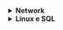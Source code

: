 <details>	
 
 <summary><b> Network </b> </b></summary> 
 
Redes
--------

Modulo 3:

Com o avanço da tecnologia, a segurança cibernética fica cada vez mais evidente, com isso a CIA (**tríade Confiança, integridade e disponibilidade) é um modelo de segurança , com a cia e a instalação de frameworks diminuímos ricos e vulnerabilidades** 

Network

Os CSPs oferecem três categorias principais de serviços:

- **Software como serviço (SaaS)** refere-se a conjuntos de software operados pelo CSP que uma empresa pode usar remotamente sem hospedar o software.
- **Infraestrutura como serviço** **(IaaS)** refere-se ao uso de componentes de computador virtuais oferecidos pelo CSP. Eles incluem contenções virtuais e armazenamento que são configurados remotamente por meio da API ou do console da Web do CSP. Os serviços de computação e armazenamento em nuvem podem ser usados para operar aplicativos existentes e outras cargas de trabalho de tecnologia sem modificações significativas. Os aplicativos existentes podem ser modificados para aproveitar os recursos de disponibilidade, desempenho e segurança que são exclusivos dos serviços do provedor de nuvem.
- **Plataforma como serviço (PaaS)** refere-se a ferramentas que os desenvolvedores de aplicativos podem usar para projetar aplicativos personalizados para sua empresa. Os aplicativos personalizados são projetados e acessados na Nuvem e usados para as necessidades comerciais específicas de uma empresa.



## O modelo TCP/IP

O **modelo TCP/IP** é uma estrutura usada para visualizar como os dados são organizados e transmitidos em uma rede. Esse modelo ajuda os engenheiros de rede e os analistas de segurança de rede a conceituar os processos na rede e a comunicar onde ocorrem interrupções ou ameaças à segurança.

O modelo TCP/IP tem quatro camadas: a camada de acesso à rede, a camada de Internet, a camada de transporte e a camada do aplicativo. Ao solucionar problemas na rede, os profissionais de segurança podem analisar quais camadas foram afetadas por um ataque com base nos processos envolvidos em um incidente.

![image](https://github.com/user-attachments/assets/6538a772-675c-4a1c-8ce4-01a6464fd11f)



Camada de acesso à rede: a famosa camada de enlace de dados,  é a camada que faz a criação de pacotes de dados e sua transição para a rede.

O protocolo de resolução de endereço (ARP) faz parte dessa camada.

A camada de rede é responsável por receber os pacotes de dados e passar 

![image.png](https://i.imgur.com/7TF8Mhl.png)


## Camada 7: camada do aplicativo

A camada do aplicativo inclui os processos que envolvem diretamente o usuário comum. Essa camada inclui todos os protocolos de rede que os aplicativos de software usam para conectar um usuário à Internet. Essa característica é a que identifica a camada do aplicativo: a conexão do usuário à Internet por meio de aplicativos e solicitações.

Um exemplo de um tipo de comunicação que ocorre na camada do aplicativo é o uso de um navegador da Web. O navegador da Internet usa HTTP ou HTTPS para enviar e receber informações do servidor do site. O aplicativo de e-mail usa o protocolo de transferência de correio simples (SMTP) para enviar e receber informações de e-mail. Além disso, os navegadores da Web usam o protocolo DNS (sistema de nomes de domínio) para traduzir os nomes de domínio do site em endereços IP que identificam o servidor da Web que hospeda as informações do site.

## Camada 6: camada de apresentação

As funções da camada de apresentação envolvem a tradução de dados e a criptografia para a rede. Essa camada adiciona e substitui dados por formatos que podem ser compreendidos pelos aplicativos (camada 7) nos sistemas de envio e recebimento. Os formatos na extremidade do usuário podem ser diferentes daqueles do sistema receptor. Os processamentos na camada de apresentação exigem o uso de um formato padronizado.

Algumas funções de formatação que ocorrem na camada 6 incluem criptografia, compactação e confirmação de que o conjunto de códigos de caracteres pode ser interpretado no sistema receptor. Um exemplo de criptografia que ocorre nessa camada é o SSL, que criptografa os dados entre os servidores da Web e os navegadores como parte de sites com HTTPS.

## Camada 5: camada de sessão

Uma sessão descreve quando uma conexão é estabelecida entre dois dispositivos. Uma sessão aberta permite que os dispositivos se comuniquem entre si. Os protocolos da camada de sessão mantêm a sessão aberta enquanto os dados estão sendo transferidos e encerram a sessão quando a transmissão é concluída.

A camada de sessão também é responsável por atividades como autenticação, reconexão e definição de pontos de verificação durante uma transferência de dados. Se uma sessão for interrompida, os pontos de verificação garantem que a transmissão seja retomada no último ponto de verificação da sessão quando a conexão for retomada. As sessões incluem uma solicitação e uma resposta entre aplicativos. As funções na camada de sessão respondem a solicitações de serviço de processos na camada de apresentação (camada 6) e enviam solicitações de serviços para a camada de transporte (camada 4).

## Camada 4: camada de transporte

A camada de transporte é responsável pela entrega de dados entre dispositivos. Essa camada também lida com a velocidade da transferência de dados, com o Fluxo da transferência e com a divisão dos dados em segmentos menores para facilitar o transporte. Segmentação é o processo de dividir uma grande transmissão de dados em partes menores que podem ser processadas pelo sistema receptor. Esses segmentos precisam ser remontados em seu destino para que possam ser processados na camada de sessão (camada 5). A velocidade e a taxa da transmissão também precisam corresponder à velocidade da conexão do sistema de destino. O TCP e o UDP são protocolos da camada de transporte.

## Camada 3: camada de rede

A camada de rede supervisiona o recebimento dos frames da camada de enlace de dados (camada 2) e os entrega ao destino pretendido. O destino pretendido pode ser encontrado com base no endereço que reside no frame dos pacotes de dados. Os pacotes de dados permitem a comunicação entre duas redes de computadores. Esses pacotes incluem endereços IP que informam aos roteadores para onde devem ser enviados. Eles são roteados da rede de envio para a rede de recebimento.

## Camada 2: camada de enlace de dados

A camada de enlace de dados organiza o envio e o recebimento de pacotes de dados em uma única rede. A camada de enlace de dados abriga as trocas de rede locais e as placas de interface de rede (NIC) nos dispositivos locais.

Protocolos como o protocolo de controle de rede (NCP), o controle de link de dados de alto nível (HDLC) e o protocolo de controle de link de dados síncrono (SDLC) são usados na camada de enlace de dados.

## Camada 1: camada física

AS como o nome sugere, a camada física corresponde ao hardware físico envolvido na transmissão da rede. Hubs, modems a cabo e os cabos e a fiação que os conectam são considerados parte da camada física. Para trafegar por um cabo Ethernet ou coaxial, um pacote de dados precisa ser traduzido em um fluxo de 0s e 1s. O fluxo de 0s e 1s é enviado através da fiação e dos cabos físicos, recebido e, em seguida, passado para níveis mais altos do modelo OSI.

![image](https://github.com/user-attachments/assets/991680e5-abbf-4f2e-ade9-b86fe454581c)


### **Wi-Fi Protected Access**

O Wi-Fi Protected Access (WPA) foi desenvolvido em 2003 para aprimorar o WEP, resolver os problemas de segurança que ele apresentava e substituí-lo. O WPA sempre foi planejado para ser uma medida de transição, de modo que a compatibilidade com versões anteriores pudesse ser estabelecida com hardware mais antigo.

As falhas do WEP estavam no próprio protocolo e em como a criptografia era usada. O WPA abordou esse ponto fraco usando um protocolo chamado TKIP (Temporal Key Integrity Protocol). O algoritmo de criptografia WPA usa chaves secretas maiores que as do WEP, o que torna mais difícil adivinhar a chave por tentativa e erro.

O WPA também inclui uma verificação de integridade da mensagem que inclui uma tag de autenticação de mensagem em cada transmissão. Se um agente mal-intencionado tentar alterar a transmissão de alguma forma ou reenviá-la em outro momento, a verificação de integridade da mensagem do WPA identificará o ataque e rejeitará a transmissão.

Apesar dos aprimoramentos de segurança do WPA, ele ainda tem vulnerabilidades. Agentes mal-intencionados podem usar um ataque de reinstalação de chave (ou ataque KRACK) para descriptografar transmissões usando o WPA. Os atacantes podem se inserir no processamento do handshake de autenticação do WPA e inserir uma nova chave de criptografia em vez da chave dinâmica atribuída pelo WPA. Se eles definirem a nova chave com todos os zeros, é como se a transmissão não fosse criptografada.

Devido a essa vulnerabilidade significativa, o WPA foi substituído por uma versão atualizada do protocolo chamada WPA2.

### **WPA2 E WPA3**

### **WPA2**

A segunda versão do Wi-Fi Protected Access, conhecida como WPA2, foi lançada em 2004. O WPA2 aprimora o WPA usando o Padrão de Criptografia Avançada (AES). O WPA2 também aprimora o uso do TKIP pelo WPA. O WPA2 usa o protocolo CCMP (Counter Mode Cifra de bloco encadeada para autenticação de mensagens), que fornece encapsulamento e garante a autenticação e a integridade das mensagens. Devido à força do WPA2, ele é considerado o padrão de segurança para todas as transmissões Wi-Fi atuais. O WPA2, como seu antecessor, é vulnerável a ataques KRACK. Isso levou ao desenvolvimento do WPA3 em 2018.

### **Personalização**

O modo pessoal do WPA2 é mais adequado para redes de computadores domésticas por vários motivos. É fácil de implementar e a configuração inicial leva menos tempo para a versão pessoal do que para a versão corporativa. A frase secreta global da versão pessoal do WPA2 precisa ser aplicada a cada computador e ponto de acesso (PA) em uma rede. Isso a torna ideal para redes de computadores domésticas, mas impossível de gerenciar em organizações.

### **Empresarial**

O modo WPA2 Enterprise funciona melhor para aplicativos comerciais. Ele fornece a segurança necessária para redes sem fio em ambientes comerciais. A configuração inicial é mais complicada que a do modo pessoal WPA2, mas o modo enterprise oferece controle individualizado e centralizado sobre o acesso Wi-Fi a uma rede de computadores. Isso significa que os administradores de rede podem conceder ou remover o acesso de usuários a uma rede a qualquer momento. Os usuários nunca têm acesso às chaves de criptografia, o que impede que possíveis atacantes recuperem as chaves de rede de computadores individuais.

### **WPA3**

O WPA3 é um protocolo Wi-Fi seguro e está crescendo em uso à medida que mais dispositivos compatíveis com o WPA3 são lançados. Estas são as principais diferenças entre o WPA2 e o WPA3:

- O WPA3 aborda a vulnerabilidade do handshake de autenticação para ataques KRACK, que é apresentada no WPA2.
- O WPA3 usa Simultaneous Authentication of Equals (SAE), um acordo de compartilhamento de chave de cifra autenticado por senha. Isso impede que os atacantes baixem os dados das conexões de rede sem fio para seus sistemas e tentem decodificá-los.
- O WPA3 aumentou a criptografia para tornar as senhas mais seguras, usando criptografia de 128 bits, com o modo WPA3-Enterprise oferecendo criptografia opcional de 192 bits.

## Acesso remoto e VPNs site a site

Os usuários individuais usam VPNs de acesso remoto para estabelecer uma conexão entre um dispositivo pessoal e um servidor VPN. As VPNs de acesso remoto criptografam os dados enviados ou recebidos por meio de um dispositivo pessoal. A conexão entre o usuário e a VPN de acesso remoto é estabelecida pela Internet.

As empresas usam VPNs site a site principalmente para estender sua rede a outras redes e locais. Isso é particularmente útil para organizações que têm muitos escritórios em todo o mundo. O IPsec é comumente usado em VPNs site a site para criar um túnel criptografado entre a rede principal e a rede remota. Uma desvantagem das VPNs site a site é a complexidade de configuração e gerenciamento em comparação com as VPNs remotas.

## VPN WireGuard vs. VPN IPsec

O WireGuard e o IPSec são dois protocolos de VPN diferentes usados para criptografar o tráfego em um túnel de rede seguro. A maioria dos provedores de VPN oferece uma variedade de opções de protocolos de VPN, como WireGuard ou IPsec. Em última análise, a escolha entre IPSec e WireGuard depende de muitos fatores, incluindo velocidades de conexão, Compatibilidade com a Infraestrutura de rede existente e necessidades comerciais ou individuais.

### VPN WireGuard

O WireGuard é um protocolo VPN de alta velocidade, com criptografia avançada, para proteger os usuários quando estiverem acessando a Internet. Ele foi projetado para ser simples de configurar e manter. O WireGuard pode ser usado tanto para conexão site a site quanto para conexões cliente-servidor. O WireGuard é relativamente mais novo que o IPsec e é usado por muitas pessoas devido ao fato de que sua velocidade de download é aprimorada pelo uso de menos linhas de código. O WireGuard também é um código aberto, o que facilita a implantação e a depuração pelos usuários. Esse protocolo é útil para processos que exigem velocidades de download mais rápidas, como streaming de conteúdo de vídeo ou download de arquivos grandes.

### VPN IPSec

O IPSec é outro protocolo de VPN que pode ser usado para configurar VPNs. A maioria dos provedores de VPN usa o IPSec para criptografar e autenticar pacotes de dados a fim de estabelecer conexões seguras e criptografadas. Como o IPSec é um dos primeiros protocolos de VPN, muitos sistemas operacionais suportam o IPSec dos provedores de VPN.

Embora o IPSec e o WireGuard sejam ambos protocolos VPN, o IPSec é mais antigo e mais complexo que o WireGuard. Alguns clientes podem preferir o IPSec devido ao seu histórico de uso mais longo, testes de segurança extensivos e adoção generalizada. Entretanto, outros podem preferir o WireGuard devido ao seu potencial de melhor desempenho e configuração mais simples.

### DoS (Denial of service attack)

Um ataque DoS é uma enxurrada de informações no server que derruba o servidor.

### DDoS (Distributed denial of service attack)

é um ataque DoS em conjunto com DIVERSOS COMPUTADORES OU SERVIDORES em lugares distintos. 

Pode ser um pacote de informações complexas que deixam os roteadores demorando pra processar a quantidades de dados.

alguns exemplos de ataques DoS:

- **SYN attack (synchronize flood attack**: um ataque com uma inundação de pacotes syn… eles utilizam as politicas de handshack do modelo TCP protocol que manda uma quantidade absurda de syn para o serv pegar, encaminhar pro computador, voltar pro serv e autentificar no seu pc, como é um movimento muito complexo utilizam para derrubarem servidores ou sobrecarregar.

- ICMP flood attack : o ICMP é o protocolo de envio de mensagens, caso você mande uma mensagem e a mensagem vir errada… existe um erro de comunicação com o serv. (ou problemas de cripto como vi no curso)
    
    O DoS utilizando ICMP funciona funciona quase da mesma forma do SYN, ele envia varias mensagens repetidas vezes em questões de segundos, fazendo com que a banda larga comece a só controlar essa sequencia de mensagens. 
    
    Ambas os ataques são sobre grandes números de solicitações e sobrecarregam o server.
    
- Ping of death: ao contrario dos outros casos, utilizando um ping maior que o server consegue aguentar, no caso o ICMP, pingando o server com um tamanho maiores que 64 KB. e sobrecarregando o servidor.

## **tcpdump**

**o tcpdump** é um analisador de protocolo de rede de linha de comando. Ele é popular, leve - o que significa que usa pouca memória e tem baixo uso da memória - e usa a biblioteca libpcap de código aberto. O tcpdump é baseado em texto, o que significa que todos os comandos do tcpdump são executados no terminal. Ele também pode ser instalado em outros sistemas operacionais baseados em Unix, como o macOS®. Ele vem pré-instalado em muitas distribuições Linux.

o tcpdump fornece uma breve análise de pacotes e converte as principais informações sobre o Tráfego de rede em formatos facilmente lidos por humanos. Ele imprime informações sobre cada pacote diretamente em seu terminal. O tcpdump também exibe o endereço IP de origem, os endereços IP de destino e os números de porta que estão sendo usados nas comunicações.

## Interpretação da saída

o tcpdump imprime a saída do comando como interceptação de pacotes na linha de comando e, opcionalmente, em um arquivo de log, depois que um comando é executado. A saída de uma captura de pacote contém muitas informações importantes sobre o Tráfego de rede.


Algumas informações que você recebe de uma captura de pacote incluem:

- **Timestamp**: A saída começa com o registro de data e hora, formatado como horas, minutos, segundos e frações de segundo.
- **Source IP:** a origem do pacote é fornecida por seu endereço IP de origem.
- **Source port**: Esse número de porta é o local de origem do pacote.
- **Destination IP**: o endereço IP de destino é o local para onde o pacote está sendo transmitido.
- **Destination port**: Esse número de porta é o local para onde o pacote está sendo transmitido.

## Usos comuns

o tcpdump e outros analisadores de protocolo de rede são comumente usados para capturar e visualizar comunicações de rede e para coletar estatísticas sobre a rede, como na solução de problemas de desempenho da rede. Eles também podem ser usados para:

- Estabelecer uma Linha de Base para padrões de tráfego de rede e Métricas de utilização de rede.
- Detectar e identificar tráfego malicioso
- Criar alertas personalizados para enviar as notificações certas quando surgirem problemas de rede ou ameaças à segurança.
- Localizar mensagens instantâneas (IM), tráfego ou pontos de acesso sem fio não autorizados.

No entanto, os atacantes também podem usar os analisadores de protocolo de rede de forma maliciosa para obter informações sobre uma rede específica. Por exemplo, os atacantes podem capturar pacotes de dados que contenham informações confidenciais, como nomes de usuário e senhas de contas. AS como analista de segurança cibernética, é importante entender a finalidade e os usos dos analisadores de protocolo de rede.
--------
Algumas dicas para ter problemas de rede em seu sistema:

Adotar politicas de segurança para o usuário, como:

- Senhas fortes( presença de caracteres especiais, números e letras maiúsculas)
- MFA (Multi-facter authentication) interessante para não vazar informações confidenciais da empresa e também recomendar para o usuário.
    - Colocando em pilares coisas que só você tenha, como “coisas que você sabe” como sua senha, “coisas que você tem” como CNH ou carteira de identidade, ou “algo que só você tem” como sua retina ou sua digital.
- Mantém sempre a segurança do sistema operacional, de preferencia ser multiplos sistemas para caso 1 computador tem problema, não prejudicar o sistema inteiro.

## Ataques de força bruta

Um **ataque de força bruta** é um processamento de tentativa e erro para descobrir informações privadas. Há diferentes tipos de ataques de força bruta que os agentes mal-intencionados usam para adivinhar senhas, incluindo:

- *Ataques de força bruta simples.* Quando os atacantes tentam adivinhar as credenciais de login de um usuário, isso é considerado um ataque de força bruta simples. Eles podem fazer isso inserindo qualquer combinação de nomes de usuário e senhas que possam imaginar até encontrar uma que funcione.
- *Os dictionary attacks* usam uma técnica semelhante. Nos dictionary attacks, os atacantes usam uma lista de senhas comumente usadas e credenciais roubadas de violações anteriores para acessar um sistema. Esses ataques são chamados de ataques de "dicionário" porque os atacantes originalmente usavam uma lista de palavras do dicionário para adivinhar as senhas, antes que as regras de senhas complexas se tornassem uma prática de segurança comum.


-----------------------------------------------------------------------------------------------------------------------------------------------
  </details>

  <details>
  <summary><b> Linux e SQL </b> </b></summary> 

  </details>
